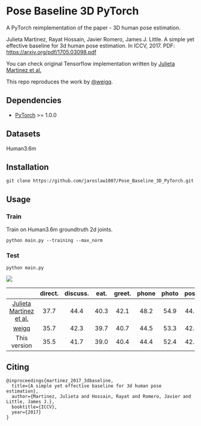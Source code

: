 # Pose Baseline 3D PyTorch

A PyTorch reimplementation of the paper - 3D human pose estimation.

Julieta Martinez, Rayat Hossain, Javier Romero, James J. Little. A simple yet effective baseline for 3d human pose estimation. In ICCV, 2017.
PDF: https://arxiv.org/pdf/1705.03098.pdf

You can check original Tensorflow implementation written by [Julieta Martinez et al.](https://github.com/una-dinosauria/3d-pose-baseline)

This repo reproduces the work by [@weigq](https://github.com/weigq/3d_pose_baseline_pytorch).

## Dependencies
* [PyTorch](http://pytorch.org/) >= 1.0.0

## Datasets
Human3.6m

## Installation
```
git clone https://github.com/jaroslaw1007/Pose_Baseline_3D_PyTorch.git
```

## Usage

### Train

Train on Human3.6m groundtruth 2d joints.

```
python main.py --training --max_norm
```

### Test
```
python main.py
```

![](https://i.imgur.com/5rxl05I.png)


|  | direct. | discuss. | eat. | greet. | phone | photo | pose | purch. | sit | sitd. | somke | wait | walkd. | walk | walkT | avg |
| :--: | :--: | :--: | :--: | :--: |  :--: | :--: | :--: | :--: | :--: | :--: | :--: | :--: | :--: | :--: | :--: | :--: |
| [Julieta Martinez et al.](https://github.com/una-dinosauria/3d-pose-baseline) | 37.7 | 44.4 | 40.3 | 42.1 | 48.2 | 54.9 | 44.4 | 42.1 | 54.6 | 58.0 | 45.1 | 46.4 | 47.6 | 36.4 | 40.4 | 45.5|
| [weigq](https://github.com/weigq/3d_pose_baseline_pytorch) | 35.7 | 42.3 | 39.7 | 40.7 | 44.5 | 53.3 | 42.8 | 40.1 | 52.5 | 53.9 | 42.8 | 43.1 | 44.1 | 33.4 | 36.3 | 43.0 |
| This version | 35.5 | 41.7 | 39.0 | 40.4 | 44.4 | 52.4 | 42.7 | 38.2 | 53.6 | 54.6 | 42.6 | 42.8 | 44.1 | 33.9 | 36.9 | 42.8 |


## Citing

```
@inproceedings{martinez_2017_3dbaseline,
  title={A simple yet effective baseline for 3d human pose estimation},
  author={Martinez, Julieta and Hossain, Rayat and Romero, Javier and Little, James J.},
  booktitle={ICCV},
  year={2017}
}
```
